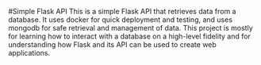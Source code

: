 #Simple Flask API
This is a simple Flask API that retrieves data from a database.
It uses docker for quick deployment and testing, and uses mongodb for safe retrieval and management of data.
This project is mostly for learning how to interact with a database on a high-level fidelity and for understanding how Flask and its API can be used to create web applications.
